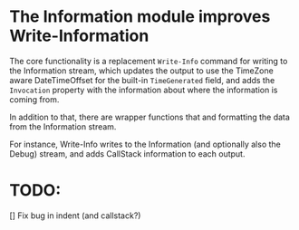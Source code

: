 # The Information module improves Write-Information

The core functionality is a replacement `Write-Info` command for writing to the Information stream, which updates the output to use the TimeZone aware DateTimeOffset for the built-in `TimeGenerated` field, and adds the `Invocation` property with the information about where the information is coming from.

In addition to that, there are wrapper functions that and formatting the data from the Information stream.

For instance, Write-Info writes to the Information (and optionally also the Debug) stream, and adds CallStack information to each output.

# TODO:

[] Fix bug in indent (and callstack?)